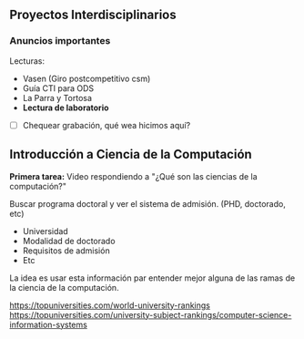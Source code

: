 ## Proyectos Interdisciplinarios

### Anuncios importantes

Lecturas:

- Vasen (Giro postcompetitivo csm)
- Guía CTI para ODS
- La Parra y Tortosa
- **Lectura de laboratorio**

- [ ] Chequear grabación, qué wea hicimos aquí?

## Introducción a Ciencia de la Computación

**Primera tarea:** Video respondiendo a "¿Qué son las ciencias de la computación?"

Buscar programa doctoral y ver el sistema de admisión. (PHD, doctorado, etc)

- Universidad
- Modalidad de doctorado
- Requisitos de admisión
- Etc

La idea es usar esta información par entender mejor alguna de las ramas de la ciencia de la computación.

https://topuniversities.com/world-university-rankings
https://topuniversities.com/university-subject-rankings/computer-science-information-systems
